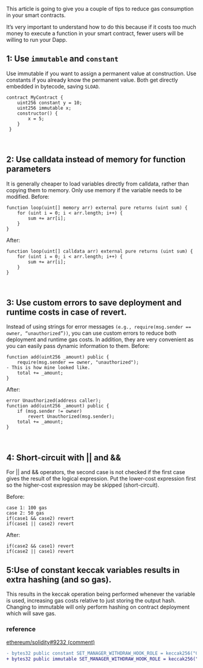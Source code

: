 This article is going to give you a couple of tips to reduce gas consumption in your smart contracts.

It’s very important to understand how to do this because if it costs too much money to execute a function in your smart contract, fewer users will be willing to run your Dapp.

## 1: Use `immutable` and `constant`
Use immutable if you want to assign a permanent value at construction. Use constants if you already know the permanent value. Both get directly embedded in bytecode, saving `SLOAD`.
```solidity
contract MyContract {
    uint256 constant y = 10;
    uint256 immutable x;
    constructor() {
        x = 5;
    } 
 }
```
<br />

## 2: Use calldata instead of memory for function parameters 

It is generally cheaper to load variables directly from calldata, rather than copying them to memory. Only use memory if the variable needs to be modified.
Before:
```solidity
function loop(uint[] memory arr) external pure returns (uint sum) {
    for (uint i = 0; i < arr.length; i++) {
        sum += arr[i];
    }
}
```

After:
```solidity
function loop(uint[] calldata arr) external pure returns (uint sum) {
    for (uint i = 0; i < arr.length; i++) {
        sum += arr[i];
    }
}
```
<br />

## 3: Use custom errors to save deployment and runtime costs in case of revert.

Instead of using strings for error messages `(e.g., require(msg.sender == owner, “unauthorized”))`, you can use custom errors to reduce both deployment and runtime gas costs. In addition, they are very convenient as you can easily pass dynamic information to them.
Before:
```solidity
function add(uint256 _amount) public {
    require(msg.sender == owner, "unauthorized");
- This is how mine looked like.
    total += _amount;
}
```
After:
```solidity
error Unauthorized(address caller);
function add(uint256 _amount) public {
    if (msg.sender != owner)
        revert Unauthorized(msg.sender);
    total += _amount;
}
```
<br />

## 4: Short-circuit with || and &&
For || and && operators, the second case is not checked if the first case gives the result of the logical expression.  Put the lower-cost expression first so the higher-cost expression may be skipped (short-circuit).

Before:
```solidity
case 1: 100 gas
case 2: 50 gas
if(case1 && case2) revert 
if(case1 || case2) revert
```
After:
```solidity
if(case2 && case1) revert 
if(case2 || case1) revert 
```

## 5:Use of constant keccak variables results in extra hashing (and so gas).
This results in the keccak operation being performed whenever the variable is used, increasing gas costs relative to just storing the output hash. Changing to immutable will only perform hashing on contract deployment which will save gas.

### reference

[ethereum/solidity#9232 (comment)](https://github.com/ethereum/solidity/issues/9232#issuecomment-646131646)

```diff
- bytes32 public constant SET_MANAGER_WITHDRAW_HOOK_ROLE = keccak256("Collateral_setManagerWithdrawHook(ICollateralHook)");
+ bytes32 public immutable SET_MANAGER_WITHDRAW_HOOK_ROLE = keccak256("Collateral_setManagerWithdrawHook(ICollateralHook)");
```
